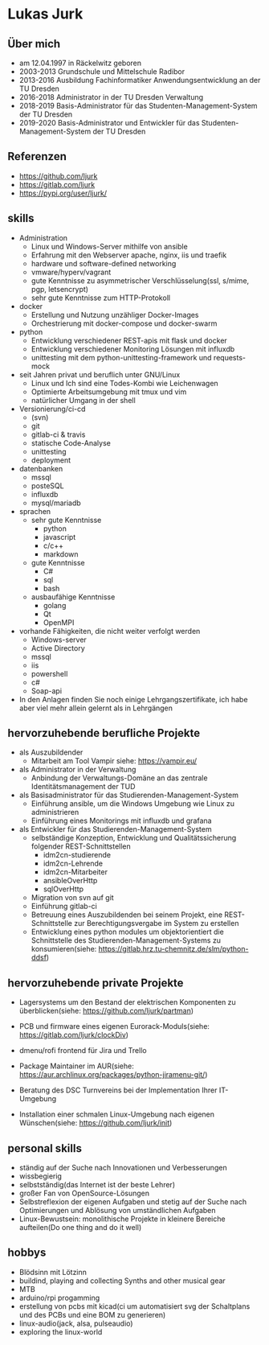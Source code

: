 <!-- vim: set spelllang=de: -->

# Lukas Jurk
## Über mich
- am 12.04.1997 in Räckelwitz geboren
- 2003-2013 Grundschule und Mittelschule Radibor
- 2013-2016 Ausbildung Fachinformatiker Anwendungsentwicklung an der TU Dresden
- 2016-2018 Administrator in der TU Dresden Verwaltung
- 2018-2019 Basis-Administrator für das Studenten-Management-System der TU Dresden
- 2019-2020 Basis-Administrator und Entwickler für das Studenten-Management-System der TU Dresden

## Referenzen
- <https://github.com/ljurk>
- <https://gitlab.com/ljurk>
- <https://pypi.org/user/ljurk/>

## skills
- Administration
    - Linux und Windows-Server mithilfe von ansible
    - Erfahrung mit den Webserver apache, nginx, iis und traefik
    - hardware und software-defined networking
    - vmware/hyperv/vagrant
    - gute Kenntnisse zu asymmetrischer Verschlüsselung(ssl, s/mime, pgp, letsencrypt)
    - sehr gute Kenntnisse zum HTTP-Protokoll
- docker
    - Erstellung und Nutzung unzähliger Docker-Images
    - Orchestrierung mit docker-compose und docker-swarm
- python
    - Entwicklung verschiedener REST-apis mit flask und docker
    - Entwicklung verschiedener Monitoring Lösungen mit influxdb
    - unittesting mit dem python-unittesting-framework und requests-mock
- seit Jahren privat und beruflich unter GNU/Linux
    - Linux und Ich sind eine Todes-Kombi wie Leichenwagen
    - Optimierte Arbeitsumgebung mit tmux und vim
    - natürlicher Umgang in der shell
- Versionierung/ci-cd
    - (svn)
    - git
    - gitlab-ci & travis
    - statische Code-Analyse
    - unittesting
    - deployment
- datenbanken
    - mssql
    - posteSQL
    - influxdb
    - mysql/mariadb
- sprachen
    - sehr gute Kenntnisse
        - python
        - javascript
        - c/c++
        - markdown
    - gute Kenntnisse
        - C#
        - sql
        - bash
    - ausbaufähige Kenntnisse
        - golang
        - Qt
        - OpenMPI
- vorhande Fähigkeiten, die nicht weiter verfolgt werden
    - Windows-server
    - Active Directory
    - mssql
    - iis
    - powershell
    - c#
    - Soap-api
- In den Anlagen finden Sie noch einige Lehrgangszertifikate, ich habe aber viel mehr allein gelernt als in Lehrgängen

## hervorzuhebende berufliche Projekte
- als Auszubildender
    - Mitarbeit am Tool Vampir siehe: <https://vampir.eu/>
- als Administrator in der Verwaltung
    - Anbindung der Verwaltungs-Domäne an das zentrale Identitätsmanagement der TUD
- als Basisadministrator für das Studierenden-Management-System
    - Einführung ansible, um die Windows Umgebung wie Linux zu administrieren
    - Einführung eines Monitorings mit influxdb und grafana
- als Entwickler für das Studierenden-Management-System
    - selbständige Konzeption, Entwicklung und Qualitätssicherung folgender REST-Schnittstellen
        - idm2cn-studierende
        - idm2cn-Lehrende
        - idm2cn-Mitarbeiter
        - ansibleOverHttp
        - sqlOverHttp
    - Migration von svn auf git
    - Einführung gitlab-ci
    - Betreuung eines Auszubildenden bei seinem Projekt, eine REST-Schnittstelle zur Berechtigungsvergabe im System zu erstellen
    - Entwicklung eines python modules um objektorientiert die Schnittstelle des Studierenden-Management-Systems zu konsumieren(siehe: <https://gitlab.hrz.tu-chemnitz.de/slm/python-ddsf>)

## hervorzuhebende private Projekte
- Lagersystems um den Bestand der elektrischen Komponenten zu überblicken(siehe: <https://github.com/ljurk/partman>)
- PCB und firmware eines eigenen Eurorack-Moduls(siehe: <https://gitlab.com/ljurk/clockDiv>)
- dmenu/rofi frontend für Jira und Trello
- Package Maintainer im AUR(siehe: <https://aur.archlinux.org/packages/python-jiramenu-git/>)

- Beratung des DSC Turnvereins bei der Implementation Ihrer IT-Umgebung
- Installation einer schmalen Linux-Umgebung nach eigenen Wünschen(siehe: <https://github.com/ljurk/init>)

## personal skills
- ständig auf der Suche nach Innovationen und Verbesserungen
- wissbegierig
- selbstständig(das Internet ist der beste Lehrer)
- großer Fan von OpenSource-Lösungen
- Selbstreflexion der eigenen Aufgaben und stetig auf der Suche nach Optimierungen und Ablösung von umständlichen Aufgaben
- Linux-Bewustsein: monolithische Projekte in kleinere Bereiche aufteilen(Do one thing and do it well)

## hobbys
- Blödsinn mit Lötzinn
- buildind, playing and collecting Synths and other musical gear
- MTB
- arduino/rpi progamming
- erstellung von pcbs mit kicad(ci um automatisiert svg der Schaltplans und des PCBs und eine BOM zu generieren)
- linux-audio(jack, alsa, pulseaudio)
- exploring the linux-world
